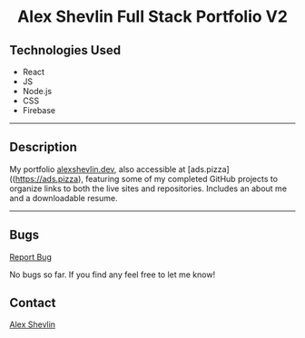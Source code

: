 <h1 align="center">
  Alex Shevlin Full Stack Portfolio V2
  <br />
</h1>
<!-- <div align="center">
  <img alt="example of page"/>
</div> -->

## Technologies Used

* React
* JS
* Node.js
* CSS
* Firebase
---
## Description

My portfolio [alexshevlin.dev](https://alexshevlin.dev "Alex Shevlin Portfoliio"), also accessible at [ads.pizza]((https://ads.pizza), featuring some of my completed GitHub projects to organize links to both the live sites and repositories. Includes an about me and a downloadable resume.

---
## Bugs

<a href="https://github.com/a-shevlin/Portfolio3/issues" target="_blank">Report Bug</a>

No bugs so far. If you find any feel free to let me know!

## Contact

[Alex Shevlin](mailto:)
